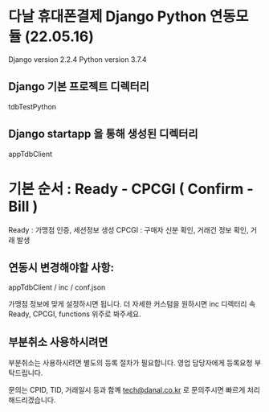 # 다날 휴대폰결제 Django Python 연동모듈 (22.05.16)

Django version 2.2.4
Python version 3.7.4

## Django 기본 프로젝트 디렉터리
tdbTestPython

## Django startapp 을 통해 생성된 디렉터리
appTdbClient


# 기본 순서 : Ready - CPCGI ( Confirm - Bill )
Ready : 가맹점 인증, 세션정보 생성
CPCGI : 구매자 신분 확인, 거래건 정보 확인, 거래 발생

## 연동시 변경해야할 사항:

appTdbClient / inc / conf.json

가맹점 정보에 맞게 설정하시면 됩니다.
더 자세한 커스텀을 원하시면 inc 디렉터리 속 Ready, CPCGI, functions 위주로 봐주세요.

## 부분취소 사용하시려면
부분취소는 사용하시려면 별도의 등록 절차가 필요합니다.
영업 담당자에게 등록요청 부탁드립니다.


문의는 CPID, TID, 거래일시 등과 함꼐 tech@danal.co.kr 로 문의주시면 빠르게 처리해드리겠습니다.
